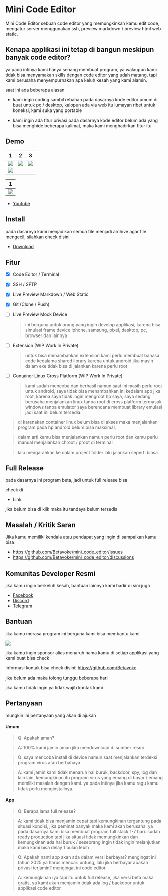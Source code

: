 # Mini Code Editor

Mini Code Editor sebuah code editor yang memungkinkan kamu edit code, mengatur server menggunakan ssh, preview markdown / preview html web static.

## Kenapa applikasi ini tetap di bangun meskipun banyak code editor?

ya pada intinya kami hanya senang membuat program, ya walaupun kami tidak bisa menyamakan skills dengan code editor yang udah matang,
tapi kami berusaha menyempurnakan apa keluh kesah yang kami alamin.

saat ini ada beberapa alasan

- kami ingin coding sambil rebahan
  pada dasarnya kode editor umum di buat untuk pc / desktop, kalopun ada via web itu lumayan ribet untuk koneksi, kami suka yang portable

- kami ingin ada fitur privasi
  pada dasarnya kode editor belum ada yang bisa menghide beberapa kalimat, maka kami menghadirkan fitur itu 


## Demo

| 1                                                                                         | 2                                                                                         | 3                                                                                         |
|-------------------------------------------------------------------------------------------|-------------------------------------------------------------------------------------------|-------------------------------------------------------------------------------------------|
| ![](https://github.com/Betavoke/mini_code_editor/blob/main/assets/mini_code_editor/1.png) | ![](https://github.com/Betavoke/mini_code_editor/blob/main/assets/mini_code_editor/2.png) | ![](https://github.com/Betavoke/mini_code_editor/blob/main/assets/mini_code_editor/3.png) |
| ![](https://github.com/Betavoke/mini_code_editor/blob/main/assets/mini_code_editor/4.png) |                                                                                           |                                                                                           |

| 1                                                                                         |
|-------------------------------------------------------------------------------------------|
| ![](https://github.com/Betavoke/mini_code_editor/blob/main/assets/mini_code_editor/5.png) |


- [Youtube](https://www.youtube.com/@BetaVoke)

## Install

pada dasarnya kami menjadikan semua file menjadi archive agar file mengecil, silahkan check disini

- [Download]()

## Fitur

- [x] Code Editor / Terminal
- [x] SSH / SFTP
- [x] Live Preview Markdown / Web Static
- [x] Git (Clone / Push)
- [ ] Live Preview Mock Device
    > ini berguna untuk orang yang ingin develop applikasi, karena bisa simulasi frame device
    iphone, samsung, pixel, desktop, pc, browser dan lainnya
- [ ] Extension (WIP Work In Private)
    > untuk bisa menambahkan extension kami perlu membuat bahasa code kedalama shared library
    karena untuk android jika masih dalam exe tidak bisa di jalankan karena perlu root

- [ ] Container Linux Cross Platform (WIP Work In Private)
    > kami sudah mencoba dan berhasil namun saat ini masih perlu root untuk android, saya tidak bisa menambahkan ini kedalam app jika root,
      karena saya tidak ingin mengroot hp saya, saya sedang berusaha menjalankan linux tanpa root di cross platform termasuk windows tanpa emulator
      saya berencana membuat library emulasi jadi saat ini belum tersedia.

> di karenakan container linux belum bisa di akses maka menjalankan program pada hp android belum bisa maksimal,

> dalam arti kamu bisa menjalankan namun perlu root dan kamu perlu manual menjalankan chroot / proot di terminal

>  lalu mengarahkan ke dalam project folder lalu jalankan seperti biasa
    
## Full Release

pada dasarnya ini program beta, jadi untuk full release bisa 

check di

- Link

jika belum bisa di klik maka itu tandaya belum tersedia

## Masalah / Kritik Saran

Jika kamu memiliki kendala atau pendapat yang ingin di sampaikan kamu bisa 

- https://github.com/Betavoke/mini_code_editor/issues
- https://github.com/Betavoke/mini_code_editor/discussions

## Komunitas Developer Resmi

jika kamu ingin berkeluh kesah, bantuan lainnya kami hadir di sini juga

- [Facebook](https://web.facebook.com/groups/developerglobalpublic)
- [Discord](https://discord.gg/xgGVe5Mx)
- [Telegram](https://t.me/DEVELOPER_GLOBAL_PUBLIC)

## Bantuan

jika kamu merasa program ini berguna kami bisa membantu kami

![](https://github.com/Betavoke/.github/blob/main/assets/gibran_brian_darel.png)

jika kamu ingin sponsor alias menaruh nama kamu di setiap applikasi yang kami buat bisa check

informasi kontak bisa check disini: https://github.com/Betavoke

jika belum ada maka tolong tunggu beberapa hari

jika kamu tidak ingin ya tidak wajib kontak kami


## Pertanyaan 

mungkin ini pertanyaan yang akan di ajukan

#### Umum

> Q: Apakah aman?

> A: 100% kami jamin aman jika mendownload di sumber resmi

> Q: saya mencoba install di device namun saat menjalankan terdeksi program virus atau berbahaya

> A: kami jamin kami tidak menaruh hal buruk, backdoor, spy, log dan lain lain, kemungkinan itu program virus yang emang di bayar / emang memiliki masalah dengan kami.
  ya pada intinya jika kamu ragu kamu tidak perlu menginstallnya.

#### App

> Q: Berapa lama full release?

> A: kami tidak bisa menjamin cepat tapi kemungkinan tergantung pada situasi kondisi, jika peminat banyak maka kami akan berusaha, ya pada dasarnya kami bisa membuat program full stack 1-7 hari. sudah ready production
 tapi jika situasi tidak memungkinkan dan kemungkinan ada hal buruk / seseorang ingin tidak ingin melanjutkan maka kami bisa delay 1 bulan lebih

> Q: Apakah nanti app akan ada dalam versi berbayar? mengingat ini tahun 2025 ya harus mencari untung, lalu jika berbayar apakah privasi terjamin? mengingat ini code editor.

> A: kemungkinan iya tapi itu untuk full release, jika versi beta maka gratis, ya kami akan menjamin tidak ada log / backdoor untuk applikasi code editor